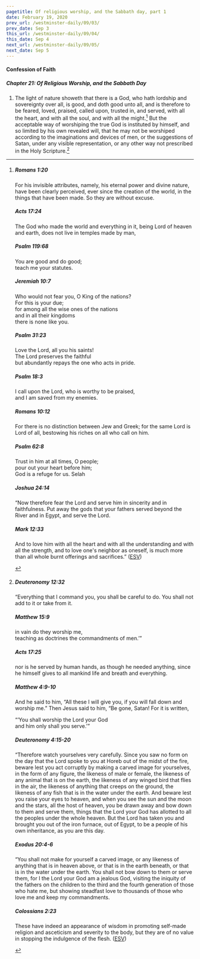 ```yaml
---
pagetitle: Of religious worship, and the Sabbath day, part 1
date: February 19, 2020
prev_url: /westminster-daily/09/03/
prev_date: Sep 3
this_url: /westminster-daily/09/04/
this_date: Sep 4
next_url: /westminster-daily/09/05/
next_date: Sep 5
---
```


#### Confession of Faith

##### Chapter 21: Of Religious Worship, and the Sabbath Day

1. The light of nature showeth that there is a God, who hath lordship and sovereignty over all, is good, and doth good unto all, and is therefore to be feared, loved, praised, called upon, trusted in, and served, with all the heart, and with all the soul, and with all the might.[^fnref:wcf1] But the acceptable way of worshiping the true God is instituted by himself, and so limited by his own revealed will, that he may not be worshiped according to the imaginations and devices of men, or the suggestions of Satan, under any visible representation, or any other way not prescribed in the Holy Scripture.[^fnref:wcf2]

[^fnref:wcf1]: <div class="esv"><h5>Romans 1:20</h5> <div class="esv-text"><p id="p45001020.01-1">For his invisible attributes, namely, his eternal power and divine nature, have been clearly perceived, ever since the creation of the world, in the things that have been made. So they are without excuse.</p> </div><h5>Acts 17:24</h5> <div class="esv-text"><p id="p44017024.01-2">The God who made the world and everything in it, being Lord of heaven and earth, does not live in temples made by man,</p> </div><h5>Psalm 119:68</h5> <div class="esv-text"><div class="block-indent"> <p class="line-group" id="p19119068.01-3">You are good and do good;<br /> <span class="indent"></span>teach me your statutes.</p> </div> </div><h5>Jeremiah 10:7</h5> <div class="esv-text"><div class="block-indent"> <p class="line-group" id="p24010007.01-4">Who would not fear you, O King of the nations?<br /> <span class="indent"></span>For this is your due;<br /> for among all the wise ones of the nations<br /> <span class="indent"></span>and in all their kingdoms<br /> <span class="indent"></span>there is none like you.</p> </div> </div><h5>Psalm 31:23</h5> <div class="esv-text"><div class="block-indent"> <p class="line-group" id="p19031023.01-5">Love the <span class="small-caps">Lord</span>, all you his saints!<br /> <span class="indent"></span>The <span class="small-caps">Lord</span> preserves the faithful<br /> <span class="indent"></span>but abundantly repays the one who acts in pride.</p> </div> </div><h5>Psalm 18:3</h5> <div class="esv-text"><div class="block-indent"> <p class="line-group" id="p19018003.01-6">I call upon the <span class="small-caps">Lord</span>, who is worthy to be praised,<br /> <span class="indent"></span>and I am saved from my enemies.</p> </div> </div><h5>Romans 10:12</h5> <div class="esv-text"><p id="p45010012.01-7">For there is no distinction between Jew and Greek; for the same Lord is Lord of all, bestowing his riches on all who call on him.</p> </div><h5>Psalm 62:8</h5> <div class="esv-text"><div class="block-indent"> <p class="line-group" id="p19062008.01-8">Trust in him at all times, O people;<br /> <span class="indent"></span>pour out your heart before him;<br /> <span class="indent"></span>God is a refuge for us. <span class="selah">Selah</span></p> </div> </div><h5>Joshua 24:14</h5> <div class="esv-text"> <p id="p06024014.06-9">&#8220;Now therefore fear the <span class="small-caps">Lord</span> and serve him in sincerity and in faithfulness. Put away the gods that your fathers served beyond the River and in Egypt, and serve the <span class="small-caps">Lord</span>.</p> </div><h5>Mark 12:33</h5> <div class="esv-text"><p id="p41012033.01-10">And to love him with all the heart and with all the understanding and with all the strength, and to love one's neighbor as oneself, is much more than all whole burnt offerings and sacrifices.&#8221;  (<a href="http://www.esv.org" class="copyright">ESV</a>)</p> </div> </div>

[^fnref:wcf2]: <div class="esv"><h5>Deuteronomy 12:32</h5> <div class="esv-text"><p id="p05012032.01-1"> &#8220;Everything that I command you, you shall be careful to do. You shall not add to it or take from it.</p> </div><h5>Matthew 15:9</h5> <div class="esv-text"><div class="block-indent"> <p class="line-group" id="p40015009.01-2"><span class="woc">in vain do they worship me,<br /> <span class="indent"></span>teaching as doctrines the commandments of men.&#8217;&#8221;</span></p> </div> </div><h5>Acts 17:25</h5> <div class="esv-text"><p id="p44017025.01-3">nor is he served by human hands, as though he needed anything, since he himself gives to all mankind life and breath and everything.</p> </div><h5>Matthew 4:9-10</h5> <div class="esv-text"><p id="p40004009.01-4">And he said to him, &#8220;All these I will give you, if you will fall down and worship me.&#8221; Then Jesus said to him, <span class="woc">&#8220;Be gone, Satan! For it is written,</span></p> <div class="block-indent"> <p class="line-group" id="p40004010.13-4"><span class="woc">&#8220;&#8216;You shall worship the Lord your God<br /> <span class="indent"></span>and him only shall you serve.&#8217;&#8221;</span></p> </div> </div><h5>Deuteronomy 4:15-20</h5> <div class="esv-text"> <p id="p05004015.03-5">&#8220;Therefore watch yourselves very carefully. Since you saw no form on the day that the <span class="small-caps">Lord</span> spoke to you at Horeb out of the midst of the fire, beware lest you act corruptly by making a carved image for yourselves, in the form of any figure, the likeness of male or female, the likeness of any animal that is on the earth, the likeness of any winged bird that flies in the air, the likeness of anything that creeps on the ground, the likeness of any fish that is in the water under the earth. And beware lest you raise your eyes to heaven, and when you see the sun and the moon and the stars, all the host of heaven, you be drawn away and bow down to them and serve them, things that the <span class="small-caps">Lord</span> your God has allotted to all the peoples under the whole heaven. But the <span class="small-caps">Lord</span> has taken you and brought you out of the iron furnace, out of Egypt, to be a people of his own inheritance, as you are this day.</p> </div><h5>Exodus 20:4-6</h5> <div class="esv-text"><p id="p02020004.01-6">&#8220;You shall not make for yourself a carved image, or any likeness of anything that is in heaven above, or that is in the earth beneath, or that is in the water under the earth. You shall not bow down to them or serve them, for I the <span class="small-caps">Lord</span> your God am a jealous God, visiting the iniquity of the fathers on the children to the third and the fourth generation of those who hate me, but showing steadfast love to thousands of those who love me and keep my commandments.</p> </div><h5>Colossians 2:23</h5> <div class="esv-text"><p id="p51002023.01-7">These have indeed an appearance of wisdom in promoting self-made religion and asceticism and severity to the body, but they are of no value in stopping the indulgence of the flesh.  (<a href="http://www.esv.org" class="copyright">ESV</a>)</p> </div> </div>

